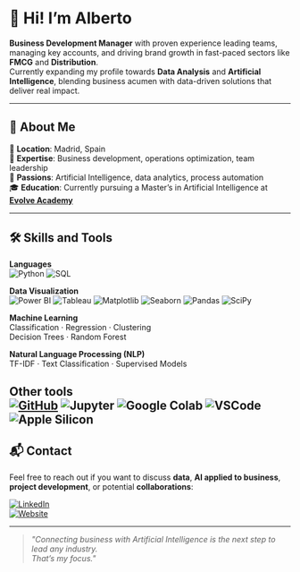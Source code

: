 
# 👋 Hi! I’m **Alberto**

**Business Development Manager** with proven experience leading teams, managing key accounts, and driving brand growth in fast-paced sectors like **FMCG** and **Distribution**.  
Currently expanding my profile towards **Data Analysis** and **Artificial Intelligence**, blending business acumen with data-driven solutions that deliver real impact.

---

## 🚀 About Me

📍 **Location**: Madrid, Spain  
🎯 **Expertise**: Business development, operations optimization, team leadership  
🧠 **Passions**: Artificial Intelligence, data analytics, process automation  
🎓 **Education**: Currently pursuing a Master’s in Artificial Intelligence at [**Evolve Academy**](https://evolveacademy.es/titulacion/inteligencia-artificial/?utm_source=google&utm_medium=paid&utm_campaign=branding&utm_term=evolve-academy&utm_content=evolve-academy&gad_source=1&gclid=Cj0KCQiA8fW9BhC8ARIsACwHqYrnEG-NXaofhz4SqON2C79jxrvoxpCDQJiV4SUrG6T_Ot6c4OLUka0aAgnPEALw_wcB)

---

## 🛠️ Skills and Tools

**Languages**  
![Python](https://img.shields.io/badge/-Python-3776AB?style=flat&logo=python&logoColor=white)
![SQL](https://img.shields.io/badge/-SQL-4479A1?style=flat&logo=mysql&logoColor=white)

**Data Visualization**  
![Power BI](https://img.shields.io/badge/-Power%20BI-F2C811?style=flat&logo=power-bi&logoColor=white)
![Tableau](https://img.shields.io/badge/Tableau-E97627?style=flat&logo=Tableau&logoColor=white)
![Matplotlib](https://img.shields.io/badge/-Matplotlib-11557C?style=flat&logo=python&logoColor=white)
![Seaborn](https://img.shields.io/badge/-Seaborn-005571?style=flat&logo=python&logoColor=white)
![Pandas](https://img.shields.io/badge/Pandas-2C2D72?style=flat&logo=pandas&logoColor=white)
![SciPy](https://img.shields.io/badge/SciPy-654FF0?style=flat&logo=SciPy&logoColor=white)

**Machine Learning**  
Classification · Regression · Clustering  
Decision Trees · Random Forest

**Natural Language Processing (NLP)**  
TF-IDF · Text Classification · Supervised Models

**Other tools**  
[![GitHub](https://img.shields.io/badge/-GitHub-181717?style=flat&logo=github&logoColor=white)](https://github.com/albertogarciai)
![Jupyter](https://img.shields.io/badge/-Jupyter-F37626?style=flat&logo=jupyter&logoColor=white)
![Google Colab](https://img.shields.io/badge/-Google%20Colab-F9AB00?style=flat&logo=google-colab&logoColor=white)
![VSCode](https://img.shields.io/badge/VSCode-0078D4?style=flat&logo=visual%20studio%20code&logoColor=white)
![Apple Silicon](https://img.shields.io/badge/apple%20silicon-333333?style=flat&logo=apple&logoColor=white)
---

## 📬 Contact

Feel free to reach out if you want to discuss **data**, **AI applied to business**, **project development**, or potential **collaborations**:

[![LinkedIn](https://img.shields.io/badge/-LinkedIn-0077B5?style=flat&logo=linkedin&logoColor=white)](https://www.linkedin.com/in/albertogarciai/)  
[![Website](https://img.shields.io/badge/-My%20Website-000000?style=flat)](https://albertogarcia.carrd.co/)

---

> _"Connecting business with Artificial Intelligence is the next step to lead any industry.  
> That’s my focus."_
